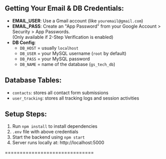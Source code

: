 
Getting Your Email & DB Credentials:
------------------------------------
- **EMAIL_USER**: Use a Gmail account (like `youremail@gmail.com`)
- **EMAIL_PASS**: Create an "App Password" from your Google Account > Security > App Passwords.  
  (Only available if 2-Step Verification is enabled)
- **DB Config**:
  - `DB_HOST` = usually `localhost`
  - `DB_USER` = your MySQL username (`root` by default)
  - `DB_PASS` = your MySQL password
  - `DB_NAME` = name of the database (`gs_tech_db`)

Database Tables:
----------------
- `contacts`: stores all contact form submissions
- `user_tracking`: stores all tracking logs and session activities

Setup Steps:
------------
1. Run `npm install` to install dependencies
2.  `.env` file with above credentials
3. Start the backend using `npm start`
4. Server runs locally at: http://localhost:5000

==============================
